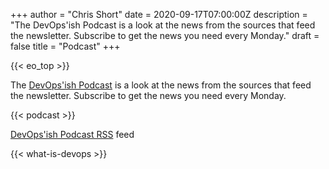 +++
author = "Chris Short"
date = 2020-09-17T07:00:00Z
description = "The DevOps'ish Podcast is a look at the news from the sources that feed the newsletter. Subscribe to get the news you need every Monday."
draft = false
title = "Podcast"
+++

{{< eo_top >}}

The [DevOps'ish Podcast](https://anchor.fm/devopsish) is a look at the news from the sources that feed the newsletter. Subscribe to get the news you need every Monday.

{{< podcast >}}

[DevOps'ish Podcast RSS](https://anchor.fm/s/c71a050/podcast/rss) feed

{{< what-is-devops >}}
